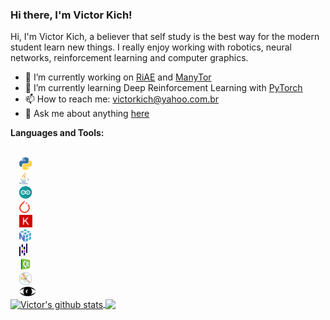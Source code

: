 ### Hi there, I'm Victor Kich!

Hi, I'm Victor Kich, a believer that self study is the best way for the modern student learn new things. I really enjoy working with robotics, neural networks, reinforcement learning and computer graphics.

- 🔭 I’m currently working on [RiAE](https://github.com/victorkich/RiAE) and [ManyTor](https://github.com/victorkich/ManyTor)
- 🌱 I’m currently learning Deep Reinforcement Learning with [PyTorch](https://pytorch.org/)
- 📫 How to reach me: victorkich@yahoo.com.br
- 💬 Ask me about anything [here](https://github.com/victorkich/victorkich/issues)

<!-- - 👯 I’m looking to collaborate on ... -->
<!-- - 🤔 I’m looking for help with ... -->
<!-- - 😄 Pronouns: ... -->
<!-- - ⚡ Fun fact: ... -->

**Languages and Tools:**  

<!-- <img height="20" src="imgs/cpp.png" alt="C++"> --> 
<!-- <img height="20" src="imgs/tensorflow.png" alt="TensorFlow"> -->
<!-- <img height="15" src="imgs/opengl.png" alt="OpenGL"> -->

<code>
  <img height="20" src="imgs/python.png" alt="Python">
  <img height="20" src="imgs/java.png" alt="Java">
  <img height="20" src="imgs/arduino.png" alt="Arduino">
  <img height="20" src="imgs/pytorch.png" alt="PyTorch">
  <img height="20" src="imgs/keras.png" alt="Keras">
  <img height="20" src="imgs/numpy.png" alt="Numpy">
  <img height="20" src="imgs/pandas.png" alt="Pandas">
  <img height="20" src="imgs/pyqt5.png" alt="PyQt5">
  <img height="20" src="imgs/matplotlib.png" alt="Matplotlib"> 
  <img height="15" src="imgs/vispy.png" alt="Vispy">
</code> 

<a href="https://github.com/anuraghazra/github-readme-stats">
  <img align="center" src="https://github-readme-stats.vercel.app/api?username=victorkich&show_icons=true&include_all_commits=true&theme=algolia" alt="Victor's github stats" />
</a>
<a href="https://github.com/anuraghazra/github-readme-stats">
  <img align="center" src="https://github-readme-stats.vercel.app/api/top-langs/?username=victorkich&layout=compact&theme=algolia" />
</a>
